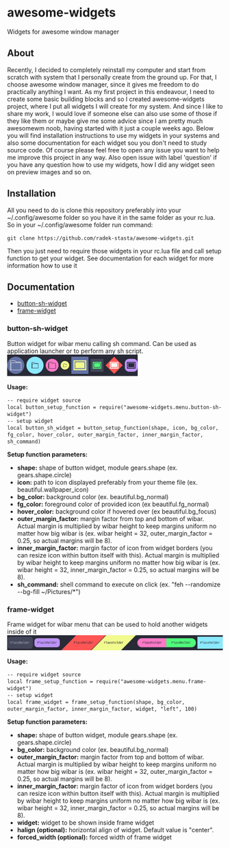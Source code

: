# awesome-widgets
Widgets for awesome window manager

## About
Recently, I decided to completely reinstall my computer and start from scratch with system that I personally create from the ground up. For that, I choose awesome window manager, since it gives me freedom to do practically anything I want. As my first project in this endeavour, I need to create some basic building blocks and so I created awesome-widgets project, where I put all widgets I will create for my system. And since I like to share my work, I would love if someone else can also use some of those if they like them or maybe give me some advice since I am pretty much awesomewm noob, having started with it just a couple weeks ago. Below you will find installation instructions to use my widgets in your systems and also some documentation for each widget sou you don't need to study source code. Of course please feel free to open any issue you want to help me improve this project in any way. Also open issue with label 'question' if you have any question how to use my widgets, how I did any widget seen on preview images and so on.

## Installation
All you need to do is clone this repository preferably into your ~/.config/awesome folder so you have it in the same folder as your rc.lua. So in your ~/.config/awesome folder run command:
```
git clone https://github.com/radek-stasta/awesome-widgets.git
```
Then you just need to require those widgets in your rc.lua file and call setup function to get your widget. See documentation for each widget for more information how to use it

## Documentation

- [button-sh-widget](#button-sh-widget)
- [frame-widget](#frame-widget)

### button-sh-widget
Button widget for wibar menu calling sh command. Can be used as application launcher or to perform any sh script.
![button-sh-widget](https://github.com/radek-stasta/awesome-widgets/blob/main/preview/button-sh-widget.png)

**Usage:**
```
-- require widget source
local button_setup_function = require("awesome-widgets.menu.button-sh-widget")
-- setup widget
local button_sh_widget = button_setup_function(shape, icon, bg_color, fg_color, hover_color, outer_margin_factor, inner_margin_factor, sh_command)
```
**Setup function parameters:**
- **shape:** shape of button widget, module gears.shape (ex. gears.shape.circle)
- **icon:** path to icon displayed preferably from your theme file (ex. beautiful.wallpaper_icon)
- **bg_color:** background color (ex. beautiful.bg_normal)
- **fg_color:** foreground color of provided icon (ex beautiful.fg_normal)
- **hover_color:** background color if hovered over (ex beautiful.bg_focus)
- **outer_margin_factor:** margin factor from top and bottom of wibar. Actual margin is multiplied by wibar height to keep margins uniform no matter how big wibar is (ex. wibar height = 32, outer_margin_factor = 0.25, so actual margins will be 8).
- **inner_margin_factor:** margin factor of icon from widget borders (you can resize icon within button itself with this). Actual margin is multiplied by wibar height to keep margins uniform no matter how big wibar is (ex. wibar height = 32, inner_margin_factor = 0.25, so actual margins will be 8).
- **sh_command:** shell command to execute on click (ex. "feh --randomize --bg-fill ~/Pictures/*")

### frame-widget
Frame widget for wibar menu that can be used to hold another widgets inside of it
![frame-widget](https://github.com/radek-stasta/awesome-widgets/blob/main/preview/frame-widget.png)

**Usage:**
```
-- require widget source
local frame_setup_function = require("awesome-widgets.menu.frame-widget")
-- setup widget
local frame_widget = frame_setup_function(shape, bg_color, outer_margin_factor, inner_margin_factor, widget, "left", 100)
```
**Setup function parameters:**
- **shape:** shape of button widget, module gears.shape (ex. gears.shape.circle)
- **bg_color:** background color (ex. beautiful.bg_normal)
- **outer_margin_factor:** margin factor from top and bottom of wibar. Actual margin is multiplied by wibar height to keep margins uniform no matter how big wibar is (ex. wibar height = 32, outer_margin_factor = 0.25, so actual margins will be 8).
- **inner_margin_factor:** margin factor of icon from widget borders (you can resize icon within button itself with this). Actual margin is multiplied by wibar height to keep margins uniform no matter how big wibar is (ex. wibar height = 32, inner_margin_factor = 0.25, so actual margins will be 8).
- **widget:** widget to be shown inside frame widget
- **halign (optional):** horizontal align of widget. Default value is "center".
- **forced_width (optional):** forced width of frame widget
